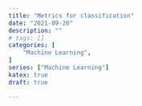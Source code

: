 ```yaml
---
title: "Metrics for classification"
date: "2021-09-20"
description: ""
# tags: []
categories: [
    "Machine Learning",
]
series: ["Machine Learning"]
katex: true
draft: true

---
```


